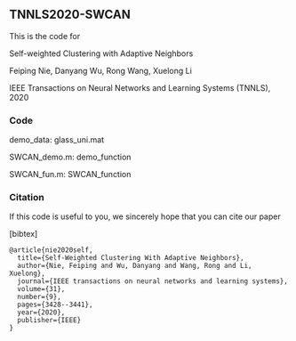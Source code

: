 ## TNNLS2020-SWCAN
This is the code for 

Self-weighted Clustering with Adaptive Neighbors 

Feiping Nie, Danyang Wu, Rong Wang, Xuelong Li 

IEEE Transactions on Neural Networks and Learning Systems (TNNLS), 2020 

### Code 
  demo_data: glass_uni.mat 
  
  SWCAN_demo.m: demo_function 
  
  SWCAN_fun.m: SWCAN_function 

### Citation
If this code is useful to you, we sincerely hope that you can cite our paper 

[bibtex] 

```
@article{nie2020self,
  title={Self-Weighted Clustering With Adaptive Neighbors},
  author={Nie, Feiping and Wu, Danyang and Wang, Rong and Li, Xuelong},
  journal={IEEE transactions on neural networks and learning systems},
  volume={31},
  number={9},
  pages={3428--3441},
  year={2020},
  publisher={IEEE}
}
```

